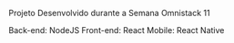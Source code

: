 Projeto Desenvolvido durante a Semana Omnistack 11

Back-end: NodeJS
Front-end: React
Mobile: React Native
